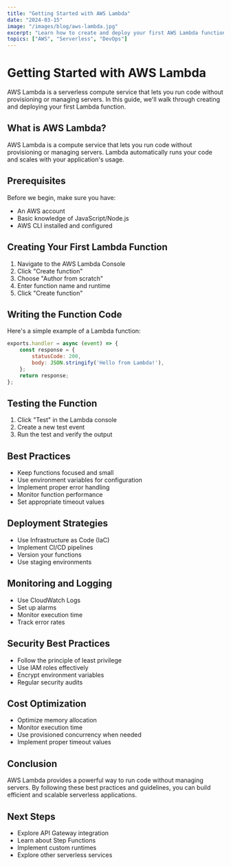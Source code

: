 ```yaml
---
title: "Getting Started with AWS Lambda"
date: "2024-03-15"
image: "/images/blog/aws-lambda.jpg"
excerpt: "Learn how to create and deploy your first AWS Lambda function with practical examples and best practices."
topics: ["AWS", "Serverless", "DevOps"]
---
```


# Getting Started with AWS Lambda

AWS Lambda is a serverless compute service that lets you run code without provisioning or managing servers. In this guide, we'll walk through creating and deploying your first Lambda function.

## What is AWS Lambda?

AWS Lambda is a compute service that lets you run code without provisioning or managing servers. Lambda automatically runs your code and scales with your application's usage.

## Prerequisites

Before we begin, make sure you have:
- An AWS account
- Basic knowledge of JavaScript/Node.js
- AWS CLI installed and configured

## Creating Your First Lambda Function

1. Navigate to the AWS Lambda Console
2. Click "Create function"
3. Choose "Author from scratch"
4. Enter function name and runtime
5. Click "Create function"

## Writing the Function Code

Here's a simple example of a Lambda function:

```javascript
exports.handler = async (event) => {
    const response = {
        statusCode: 200,
        body: JSON.stringify('Hello from Lambda!'),
    };
    return response;
};
```

## Testing the Function

1. Click "Test" in the Lambda console
2. Create a new test event
3. Run the test and verify the output

## Best Practices

- Keep functions focused and small
- Use environment variables for configuration
- Implement proper error handling
- Monitor function performance
- Set appropriate timeout values

## Deployment Strategies

- Use Infrastructure as Code (IaC)
- Implement CI/CD pipelines
- Version your functions
- Use staging environments

## Monitoring and Logging

- Use CloudWatch Logs
- Set up alarms
- Monitor execution time
- Track error rates

## Security Best Practices

- Follow the principle of least privilege
- Use IAM roles effectively
- Encrypt environment variables
- Regular security audits

## Cost Optimization

- Optimize memory allocation
- Monitor execution time
- Use provisioned concurrency when needed
- Implement proper timeout values

## Conclusion

AWS Lambda provides a powerful way to run code without managing servers. By following these best practices and guidelines, you can build efficient and scalable serverless applications.

## Next Steps

- Explore API Gateway integration
- Learn about Step Functions
- Implement custom runtimes
- Explore other serverless services 